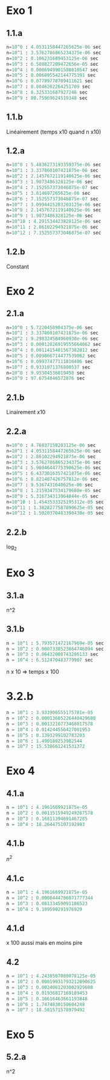 # Exo 1
## 1.1.a
```py
n=10^0 : 4.0531158447265625e-06 sec
n=10^1 : 3.5762786865234375e-06 sec
n=10^2 : 8.106231689453125e-06 sec
n=10^3 : 6.508827209472656e-05 sec
n=10^4 : 0.0006949901580810547 sec
n=10^5 : 0.006895542144775391 sec
n=10^6 : 0.07789778709411621 sec
n=10^7 : 0.8046262264251709 sec
n=10^8 : 8.325331687927246 sec
n=10^9 : 80.75969624519348 sec
```
## 1.1.b
Linéairement (temps x10 quand n x10)

## 1.2.a
```py
n=10^0 : 5.4836273193359375e-06 sec
n=10^1 : 3.337860107421875e-06 sec
n=10^2 : 2.1457672119140625e-06 sec
n=10^3 : 1.9073486328125e-06 sec
n=10^4 : 7.152557373046875e-07 sec
n=10^5 : 3.814697265625e-06 sec
n=10^6 : 7.152557373046875e-07 sec
n=10^7 : 3.0994415283203125e-06 sec
n=10^8 : 2.1457672119140625e-06 sec
n=10^9 : 1.9073486328125e-06 sec
n=10^10 : 4.291534423828125e-06 sec
n=10^11 : 2.86102294921875e-06 sec
n=10^12 : 7.152557373046875e-07 sec
```
## 1.2.b 
Constant

# Exo 2
## 2.1.a
```py
n=10^0 : 5.7220458984375e-06 sec
n=10^1 : 3.337860107421875e-06 sec
n=10^2 : 9.298324584960938e-06 sec
n=10^3 : 0.00012826919555664062 sec
n=10^4 : 0.0011415481567382812 sec
n=10^5 : 0.009866714477539062 sec
n=10^6 : 0.09937477111816406 sec
n=10^7 : 0.9331071376800537 sec
n=10^8 : 9.95304536819458 sec
n=10^9 : 97.6754846572876 sec
```

## 2.1.b
Linairement x10

## 2.2.a
```py
n=10^0 : 4.76837158203125e-06 sec
n=10^1 : 4.0531158447265625e-06 sec
n=10^2 : 2.86102294921875e-06 sec
n=10^3 : 3.5762786865234375e-06 sec
n=10^4 : 5.9604644775390625e-06 sec
n=10^5 : 6.4373016357421875e-06 sec
n=10^6 : 8.821487426757812e-06 sec
n=10^7 : 9.5367431640625e-06 sec
n=10^8 : 1.2159347534179688e-05 sec
n=10^9 : 5.316734313964844e-05 sec
n=10^10 : 1.4543533325195312e-05 sec
n=10^11 : 1.3828277587890625e-05 sec
n=10^12 : 1.5020370483398438e-05 sec
```

## 2.2.b 
$\log_2$

# Exo 3
## 3.1.a
n^2

## 3.1.b
```py
n = 10^1 : 5.793571472167969e-05 sec
n = 10^2 : 0.0007338523864746094 sec
n = 10^3 : 0.06432008743286133 sec
n = 10^4 : 6.512470483779907 sec
```

n x 10 => temps x 100

# 3.2.b
```py
n = 10^1 : 3.933906555175781e-05
n = 10^2 : 0.00013685226440429688
n = 10^3 : 0.0013210773468017578
n = 10^4 : 0.014244556427001953
n = 10^5 : 0.1393299102783203
n = 10^6 : 1.490180253982544
n = 10^7 : 15.538661241531372
```

# Exo 4
## 4.1.a
```py
n = 10^1 : 4.1961669921875e-05
n = 10^2 : 0.0013515949249267578
n = 10^3 : 0.16811394691467285
n = 10^4 : 18.264475107192993
```

## 4.1.b
$n^2$

## 4.1.c
```py
n = 10^1 : 4.1961669921875e-05
n = 10^2 : 0.0008444786071777344
n = 10^3 : 0.08133459091186523
n = 10^4 : 9.109590291976929
```
## 4.1.d
x 100 aussi mais en moins pire

## 4.2
```py
n = 10^1 : 4.2438507080078125e-05
n = 10^2 : 0.00019931793212890625
n = 10^3 : 0.0024061203002929688
n = 10^4 : 0.01936817169189453
n = 10^5 : 0.16616463661193848
n = 10^6 : 1.7474830150604248
n = 10^7 : 18.581571578979492
```

# Exo 5
## 5.2.a
n^2







